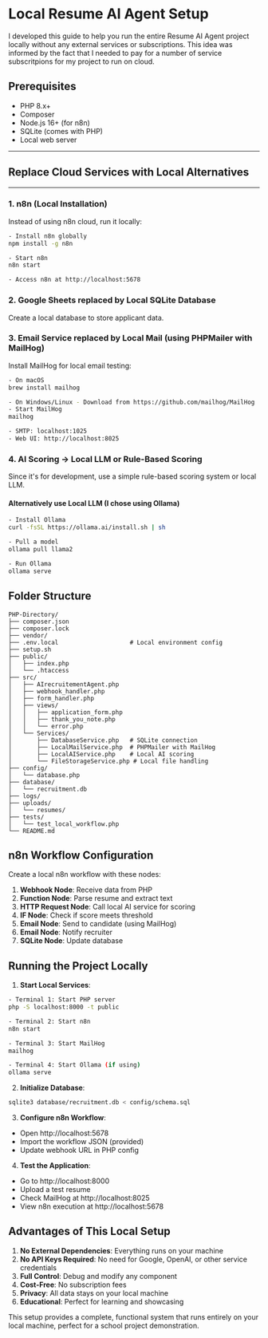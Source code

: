 # Local Resume AI Agent Setup

I developed this guide to  help you run the entire Resume AI Agent project locally without any external services or subscriptions. This idea was informed by the fact that I needed to pay for a number of service subscritpions for my project to run on cloud.

## Prerequisites
- PHP 8.x+
- Composer
- Node.js 16+ (for n8n)
- SQLite (comes with PHP)
- Local web server
---
## Replace Cloud Services with Local Alternatives
---
### 1. n8n (Local Installation)
Instead of using n8n cloud, run it locally:

```bash
- Install n8n globally
npm install -g n8n

- Start n8n
n8n start

- Access n8n at http://localhost:5678
```

### 2. Google Sheets replaced by Local SQLite Database
Create a local database to store applicant data.

### 3. Email Service replaced by Local Mail (using PHPMailer with MailHog)
Install MailHog for local email testing:

```bash
- On macOS
brew install mailhog

- On Windows/Linux - Download from https://github.com/mailhog/MailHog
- Start MailHog
mailhog

- SMTP: localhost:1025
- Web UI: http://localhost:8025
```

### 4. AI Scoring → Local LLM or Rule-Based Scoring
Since it's for development, use a simple rule-based scoring system or local LLM.

#### Alternatively use Local LLM (I chose using Ollama)
```bash
- Install Ollama
curl -fsSL https://ollama.ai/install.sh | sh

- Pull a model
ollama pull llama2

- Run Ollama
ollama serve
```

## Folder Structure

```
PHP-Directory/
├── composer.json
├── composer.lock
├── vendor/
├── .env.local                    # Local environment config
├── setup.sh
├── public/
│   ├── index.php
│   └── .htaccess
├── src/
│   ├── AIrecruitementAgent.php
│   ├── webhook_handler.php
│   ├── form_handler.php
│   ├── views/
│   │   ├── application_form.php
│   │   ├── thank_you_note.php
│   │   └── error.php
│   └── Services/
│       ├── DatabaseService.php   # SQLite connection
│       ├── LocalMailService.php  # PHPMailer with MailHog
│       ├── LocalAIService.php    # Local AI scoring
│       └── FileStorageService.php # Local file handling
├── config/
│   └── database.php
├── database/
│   └── recruitment.db
├── logs/
├── uploads/
│   └── resumes/
├── tests/
│   └── test_local_workflow.php
└── README.md
```

## n8n Workflow Configuration

Create a local n8n workflow with these nodes:

1. **Webhook Node**: Receive data from PHP
2. **Function Node**: Parse resume and extract text
3. **HTTP Request Node**: Call local AI service for scoring
4. **IF Node**: Check if score meets threshold
5. **Email Node**: Send to candidate (using MailHog)
6. **Email Node**: Notify recruiter
7. **SQLite Node**: Update database

## Running the Project Locally

1. **Start Local Services**:
```bash
- Terminal 1: Start PHP server
php -S localhost:8000 -t public

- Terminal 2: Start n8n
n8n start

- Terminal 3: Start MailHog
mailhog

- Terminal 4: Start Ollama (if using)
ollama serve
```

2. **Initialize Database**:
```bash
sqlite3 database/recruitment.db < config/schema.sql
```

3. **Configure n8n Workflow**:
- Open http://localhost:5678
- Import the workflow JSON (provided)
- Update webhook URL in PHP config

4. **Test the Application**:
- Go to http://localhost:8000
- Upload a test resume
- Check MailHog at http://localhost:8025
- View n8n execution at http://localhost:5678

## Advantages of This Local Setup

1. **No External Dependencies**: Everything runs on your machine
2. **No API Keys Required**: No need for Google, OpenAI, or other service credentials
3. **Full Control**: Debug and modify any component
4. **Cost-Free**: No subscription fees
5. **Privacy**: All data stays on your local machine
6. **Educational**: Perfect for learning and showcasing

This setup provides a complete, functional system that runs entirely on your local machine, perfect for a school project demonstration.
